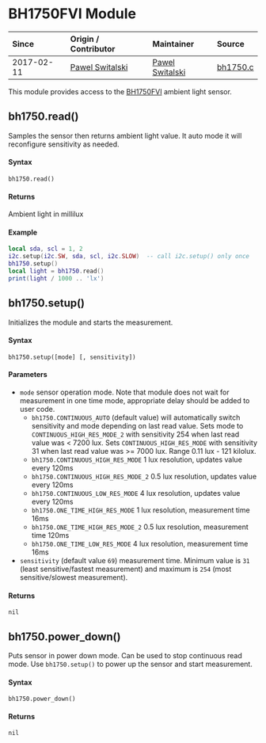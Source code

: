 # BH1750FVI Module
| Since  | Origin / Contributor  | Maintainer  | Source  |
| :----- | :-------------------- | :---------- | :------ |
| 2017-02-11 | [Pawel Switalski](https://github.com/s-pw) | [Pawel Switalski](https://github.com/s-pw) | [bh1750.c](../../../components/modules/bh1750.c)|


This module provides access to the [BH1750FVI](https://www.mouser.com/catalog/specsheets/Rohm_11162017_ROHMS34826-1.pdf) ambient light sensor.


## bh1750.read()
Samples the sensor then returns ambient light value. It auto mode it will reconfigure sensitivity as needed.

#### Syntax
`bh1750.read()`

#### Returns
Ambient light in millilux

#### Example
```lua
local sda, scl = 1, 2
i2c.setup(i2c.SW, sda, scl, i2c.SLOW)  -- call i2c.setup() only once
bh1750.setup()
local light = bh1750.read()
print(light / 1000 .. 'lx')
```


## bh1750.setup()

Initializes the module and starts the measurement.

#### Syntax
`bh1750.setup([mode] [, sensitivity])`

#### Parameters
- `mode` sensor operation mode. Note that module does not wait for measurement in one time mode, appropriate delay should be added to user code.
    * `bh1750.CONTINUOUS_AUTO` (default value) will automatically switch sensitivity and mode depending on last read value. Sets mode to `CONTINUOUS_HIGH_RES_MODE_2` with sensitivity 254 when last read value was < 7200 lux. Sets `CONTINUOUS_HIGH_RES_MODE` with sensitivity 31 when last read value was >= 7000 lux. Range 0.11 lux - 121 kilolux.
    * `bh1750.CONTINUOUS_HIGH_RES_MODE` 1 lux resolution, updates value every 120ms
    * `bh1750.CONTINUOUS_HIGH_RES_MODE_2` 0.5 lux resolution, updates value every 120ms
    * `bh1750.CONTINUOUS_LOW_RES_MODE` 4 lux resolution, updates value every 120ms
    * `bh1750.ONE_TIME_HIGH_RES_MODE` 1 lux resolution, measurement time 16ms
    * `bh1750.ONE_TIME_HIGH_RES_MODE_2` 0.5 lux resolution, measurement time 120ms
    * `bh1750.ONE_TIME_LOW_RES_MODE` 4 lux resolution, measurement time 16ms
- `sensitivity` (default value `69`) measurement time. Minimum value is `31` (least sensitive/fastest measurement) and maximum is `254` (most sensitive/slowest measurement).

#### Returns
`nil`


## bh1750.power_down()

Puts sensor in power down mode. Can be used to stop continuous read mode. Use `bh1750.setup()` to power up the sensor and start measurement.

#### Syntax
`bh1750.power_down()`

#### Returns
`nil`